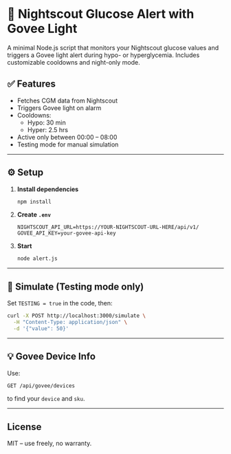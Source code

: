 # 🔔 Nightscout Glucose Alert with Govee Light

A minimal Node.js script that monitors your Nightscout glucose values and triggers a Govee light alert during hypo- or hyperglycemia. Includes customizable cooldowns and night-only mode.

## ✅ Features

- Fetches CGM data from Nightscout
- Triggers Govee light on alarm
- Cooldowns:
  - Hypo: 30 min
  - Hyper: 2.5 hrs
- Active only between 00:00 – 08:00
- Testing mode for manual simulation

---

## ⚙️ Setup

1. **Install dependencies**
   ```bash
   npm install

2. **Create `.env`**

   ```env
   NIGHTSCOUT_API_URL=https://YOUR-NIGHTSCOUT-URL-HERE/api/v1/
   GOVEE_API_KEY=your-govee-api-key
   ```

3. **Start**

   ```bash
   node alert.js
   ```

---

## 🧪 Simulate (Testing mode only)

Set `TESTING = true` in the code, then:

```bash
curl -X POST http://localhost:3000/simulate \
  -H "Content-Type: application/json" \
  -d '{"value": 50}'
```

---

## 💡 Govee Device Info

Use:

```bash
GET /api/govee/devices
```

to find your `device` and `sku`.

---

## License

MIT – use freely, no warranty.
